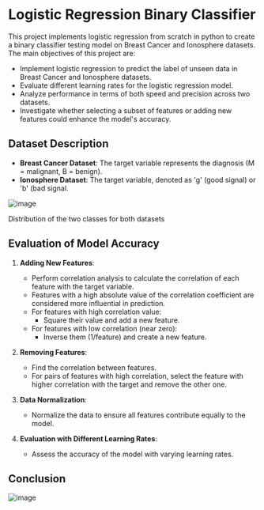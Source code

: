 # Logistic Regression Binary Classifier

This project implements logistic regression from scratch in python to create a binary classifier testing model on Breast Cancer and Ionosphere datasets. The main objectives of this project are:

- Implement logistic regression to predict the label of unseen data in Breast Cancer and Ionosphere datasets.
- Evaluate different learning rates for the logistic regression model.
- Analyze performance in terms of both speed and precision across two datasets.
- Investigate whether selecting a subset of features or adding new features could enhance the model's accuracy.

## Dataset Description

- **Breast Cancer Dataset**: The target variable represents the diagnosis (M = malignant, B = benign).
- **Ionosphere Dataset**: The target variable, denoted as 'g' (good signal) or 'b' (bad signal.

![image](https://github.com/negjafari/logistic-regression/assets/59292708/0539d589-f80f-4074-a945-c434f2289cd1)

Distribution of the two classes for both datasets

## Evaluation of Model Accuracy

1. **Adding New Features**:
   - Perform correlation analysis to calculate the correlation of each feature with the target variable.
   - Features with a high absolute value of the correlation coefficient are considered more influential in prediction.
   - For features with high correlation value:
     - Square their value and add a new feature.
   - For features with low correlation (near zero):
     - Inverse them (1/feature) and create a new feature.
     
2. **Removing Features**:
   - Find the correlation between features.
   - For pairs of features with high correlation, select the feature with higher correlation with the target and remove the other one.

3. **Data Normalization**:
   - Normalize the data to ensure all features contribute equally to the model.

4. **Evaluation with Different Learning Rates**:
   - Assess the accuracy of the model with varying learning rates.

## Conclusion

![image](https://github.com/negjafari/logistic-regression/assets/59292708/74229b76-4c08-46a4-b741-44b68a08b295)

